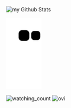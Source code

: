 <img align="center" src="https://github-readme-stats.vercel.app/api?username=pompompur1nn&include_all_commits=true&count_private=true&show_icons=true&line_height=20&title_color=2B5BBD&icon_color=1124BB&text_color=A1A1A1&bg_color=0,000000,130F40" alt="my Github Stats"/>

![Snake animation](https://github.com/madushadhanushka/github-readme/blob/output/github-contribution-snake.svg)

<img src="https://komarev.com/ghpvc/?username=pompmpur1nn&color=brightgreen" alt="watching_count" />
<img src="https://github-readme-stats.vercel.app/api/top-langs?username=pompompur1nn&show_icons=true&locale=en&layout=compact&theme=chartreuse-dark" alt="ovi" />
